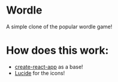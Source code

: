 # Wordle

A simple clone of the popular wordle game!

# How does this work:

- [create-react-app](https://create-react-app.dev/) as a base!
- [Lucide](https://lucide.dev/) for the icons!
